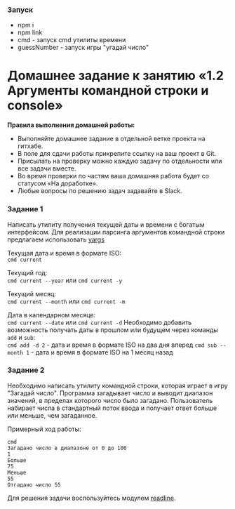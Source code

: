### Запуск
* npm i
* npm link
* cmd - запуск cmd утилиты времени
* guessNumber - запуск игры "угадай число"

# Домашнее задание к занятию «1.2 Аргументы командной строки и console»

**Правила выполнения домашней работы:** 
* Выполняйте домашнее задание в отдельной ветке проекта на гитхабе.
* В поле для сдачи работы прикрепите ссылку на ваш проект в Git.
* Присылать на проверку можно каждую задачу по отдельности или все задачи вместе. 
* Во время проверки по частям ваша домашняя работа будет со статусом «На доработке».
* Любые вопросы по решению задач задавайте в Slack.


### Задание 1
Написать утилиту получения текущей даты и времени с богатым интерфейсом.
Для реализации парсинга аргументов командной строки предлагаем использовать [yargs](https://github.com/yargs/yargs)

Текущая дата и время в формате ISO:  
`cmd current`

Текущий год:  
`cmd current --year` или `cmd current -y`

Текущий месяц:  
`cmd current --month` или `cmd current -m`

Дата в календарном месяце:  
`cmd current --date` или `cmd current -d`
Необходимо добавить возможность получать даты в прошлом или будущем через команды `add` и `sub`:  
`cmd add -d 2` - дата и время в формате ISO на два дня вперед
`cmd sub --month 1` - дата и время в формате ISO на 1 месяц назад

### Задание 2
Необходимо написать утилиту командной строки, которая играет в игру "Загадай число".
Программа загадывает число и выводит диапазон значений, в пределах которого число было загадано.
Пользователь набирает числа в стандартный поток ввода и получает ответ больше или меньше, чем загаданное.

Примерный ход работы:
```
cmd
Загадано число в диапазоне от 0 до 100
1
Больше
75
Меньше
55
Отгадано число 55
```
Для решения задачи воспользуйтесь модулем [readline](https://nodejs.org/api/readline.html).

